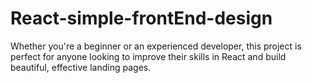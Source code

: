 # React-simple-frontEnd-design
Whether you're a beginner or an experienced developer, this project is perfect for anyone looking to improve their skills in React and build beautiful, effective landing pages.



